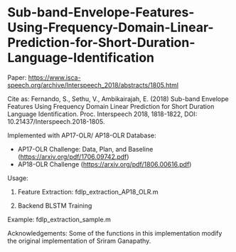 # Sub-band-Envelope-Features-Using-Frequency-Domain-Linear-Prediction-for-Short-Duration-Language-Identification
Paper: https://www.isca-speech.org/archive/Interspeech_2018/abstracts/1805.html

Cite as: Fernando, S., Sethu, V., Ambikairajah, E. (2018) Sub-band Envelope Features Using Frequency Domain Linear Prediction for Short Duration Language Identification. Proc. Interspeech 2018, 1818-1822, DOI: 10.21437/Interspeech.2018-1805. 

Implemented with AP17-OLR/ AP18-OLR Database:
  * AP17-OLR Challenge: Data, Plan, and Baseline (https://arxiv.org/pdf/1706.09742.pdf)
  * AP18-OLR Challenge (https://arxiv.org/pdf/1806.00616.pdf)

Usage:
1) Feature Extraction: fdlp_extraction_AP18_OLR.m

2) Backend BLSTM Training

Example: fdlp_extraction_sample.m

Acknowledgements:
Some of the functions in this implementation modify the original implementation of Sriram Ganapathy.
